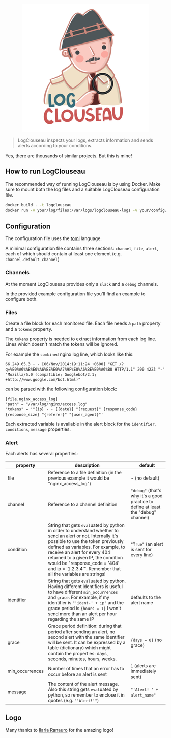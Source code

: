 <p align="center">
    <img src="./img/logo.png" with="400" height="400" />
</p>

> LogClouseau inspects your logs, extracts information and sends alerts according to your conditions.

Yes, there are thousands of similar projects. But this is mine!

## How to run LogClouseau

The recommended way of running LogClouseau is by using Docker.
Make sure to mount both the log files and a suitable LogClouseau configuration file.

```bash
docker build . -t logclouseau
docker run -v your/log/files:/var/logs/logclouseau-logs -v your/config/file:/logclouseau/logclouseau.toml logclouseau:latest
```

## Configuration

The configuration file uses the [toml](https://github.com/toml-lang/toml) language.

A minimal configuration file contains three sections: `channel`, `file`, `alert`, each of which should contain at least one element (e.g. `channel.default_channel`)

### Channels

At the moment LogClouseau provides only a `slack` and a `debug` channels.

In the provided example configuration file you'll find an example to configure both.

### Files

Create a file block for each monitored file. Each file needs a `path` property and a `tokens` property.

The `tokens` property is needed to extract information from each log line. Lines which doesn't match the tokens will be ignored.

For example the `combined` nginx log line, which looks like this:

```
66.249.65.3 - - [06/Nov/2014:19:11:24 +0600] "GET /?q=%E0%A6%AB%E0%A6%BE%E0%A7%9F%E0%A6%BE%E0%A6%B0 HTTP/1.1" 200 4223 "-" "Mozilla/5.0 (compatible; Googlebot/2.1; +http://www.google.com/bot.html)"
```

can be parsed with the following configuration block:

```
[file.nginx_access_log]
"path" = "/var/log/nginx/access.log"
"tokens" = '"{ip} - - [{date}] "{request}" {response_code} {response_size} "{referer}" "{user_agent}"'
```

Each extracted variable is available in the alert block for the `identifier`, `conditions`, `message` properties.

### Alert

Each alerts has several properties:

| property | description | default |
|---|---|---|
| file | Reference to a file definition (in the previous example it would be "nginx_access_log") | - (no default) |
| channel | Reference to a channel definition | `"debug"` (that's why it's a good practice to define at least the "debug" channel) |
| condition | String that gets `eval`uated by python in order to understand whether to send an alert or not. Internally it's possible to use the token previously defined as variables. For example, to receive an alert for every 404 returned to a given IP, the condition would be "response_code = '404' and ip = '1.2.3.4'". Remember that all the variables are strings! | `"True"` (an alert is sent for every line) |
| identifier | String that gets `eval`uated by python. Having different identifiers is useful to have different `min_occurrences` and `grace`. For example, if my identifier is `"'ident-' + ip"` and the grace period is `{hours = 1}` I won't send more than an alert per hour regarding the same IP | defaults to the alert name |
| grace | Grace period definition: during that period after sending an alert, no second alert with the same identifier will be sent. It can be expressed by a table (dictionary) which might contain the properties: days, seconds, minutes, hours, weeks. | `{days = 0}` (no grace) |
| min_occurrences | Number of times that an error has to occur before an alert is sent | `1` (alerts are immediately sent) |
| message | The content of the alert message. Also this string gets `eval`uated by python, so remember to enclose it in quotes (e.g. `"'Alert!'"`) | `"'Alert! ' + alert_name"` |

## Logo

Many thanks to [Ilaria Ranauro](https://www.instagram.com/ilaria.ranauro) for the amazing logo!

